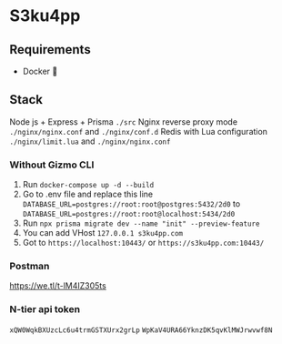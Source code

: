 
# S3ku4pp


## Requirements

- Docker 🐳

## Stack
Node js + Express + Prisma `./src`
Nginx reverse proxy mode `./nginx/nginx.conf` and `./nginx/conf.d`
Redis with Lua configuration `./nginx/limit.lua` and `./nginx/nginx.conf`
### Without Gizmo CLI
1. Run `docker-compose up -d --build`
2. Go to .env file and replace this line `DATABASE_URL=postgres://root:root@postgres:5432/2d0` to `DATABASE_URL=postgres://root:root@localhost:5434/2d0`
3. Run `npx prisma migrate dev --name "init" --preview-feature`
4. You can add VHost `127.0.0.1 s3ku4pp.com`
5. Got to `https://localhost:10443/` or `https://s3ku4pp.com:10443/`

### Postman
https://we.tl/t-lM4IZ305ts

### N-tier api token
`xQW0WqkBXUzcLc6u4trmGSTXUrx2grLp`
`WpKaV4URA66YknzDK5qvKlMWJrwvwf8N`
